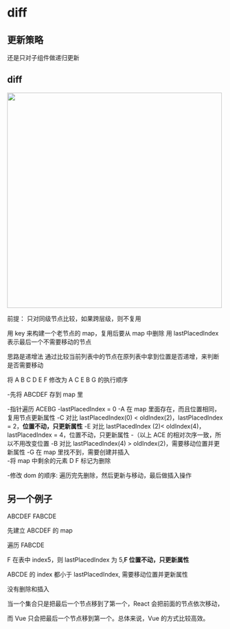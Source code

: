 # diff

## 更新策略

还是只对子组件做递归更新

## diff

<img src="https://cdn.jsdelivr.net/gh/z1the3/myCDNassets/assets/monorepo-project/projects/z1the3-doc/source/WeChat79b74639b63015e2b71c53c668c99c71.jpg" width="500"/>

前提： 只对同级节点比较，如果跨层级，则不复用

用 key 来构建一个老节点的 map，复用后要从 map 中删除
用 lastPlacedIndex 表示最后一个不需要移动的节点

思路是递增法
通过比较当前列表中的节点在原列表中拿到位置是否递增，来判断是否需要移动

将 A B C D E F 修改为 A C E B G 的执行顺序

-先将 ABCDEF 存到 map 里

-指针遍历 ACEBG
-lastPlacedIndex = 0
-A 在 map 里面存在，而且位置相同，复用节点更新属性
-C 对比 lastPlacedIndex(0) < oldIndex(2)，lastPlacedIndex = 2，**位置不动，只更新属性**
-E 对比 lastPlacedIndex (2)< oldIndex(4)，lastPlacedIndex = 4，位置不动，只更新属性 -（以上 ACE 的相对次序一致，所以不用改变位置
-B 对比 lastPlacedIndex(4) > oldIndex(2)，需要移动位置并更新属性
-G 在 map 里找不到，需要创建并插入  
-将 map 中剩余的元素 D F 标记为删除

-修改 dom 的顺序: 遍历完先删除，然后更新与移动，最后做插入操作

## 另一个例子

ABCDEF FABCDE

先建立 ABCDEF 的 map

遍历 FABCDE

F 在表中 index5，则 lastPlacedIndex 为 5,**F 位置不动，只更新属性**

ABCDE 的 index 都小于 lastPlacedIndex, 需要移动位置并更新属性

没有删除和插入

当一个集合只是把最后一个节点移到了第一个，React 会把前面的节点依次移动，

而 Vue 只会把最后一个节点移到第一个。总体来说，Vue 的方式比较高效。

